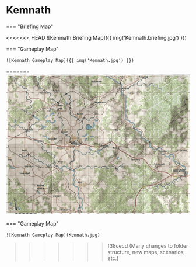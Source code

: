 # Kemnath

=== "Briefing Map"

<<<<<<< HEAD
    ![Kemnath Briefing Map]({{ img('Kemnath.briefing.jpg') }})

=== "Gameplay Map"

    ![Kemnath Gameplay Map]({{ img('Kemnath.jpg') }})
=======
    ![Kemnath Briefing Map](Kemnath.briefing.jpg)

=== "Gameplay Map"

    ![Kemnath Gameplay Map](Kemnath.jpg)
>>>>>>> f38cecd (Many changes to folder structure, new maps, scenarios, etc.)
